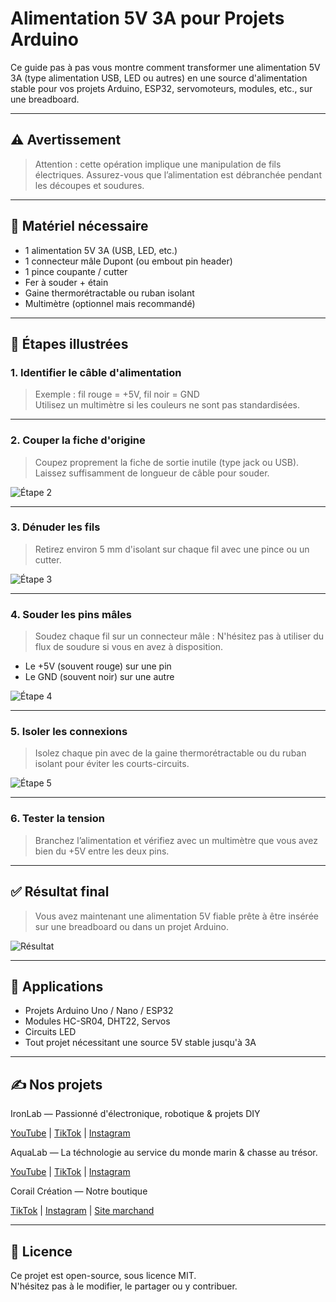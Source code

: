 # Alimentation 5V 3A pour Projets Arduino

Ce guide pas à pas vous montre comment transformer une alimentation 5V 3A (type alimentation USB, LED ou autres) en une source d'alimentation stable pour vos projets Arduino, ESP32, servomoteurs, modules, etc., sur une breadboard.

---

## ⚠️ Avertissement

> Attention : cette opération implique une manipulation de fils électriques. Assurez-vous que l’alimentation est débranchée pendant les découpes et soudures.

---

## 🔧 Matériel nécessaire

- 1 alimentation 5V 3A (USB, LED, etc.)
- 1 connecteur mâle Dupont (ou embout pin header)
- 1 pince coupante / cutter
- Fer à souder + étain
- Gaine thermorétractable ou ruban isolant
- Multimètre (optionnel mais recommandé)

---

## 📸 Étapes illustrées

### 1. Identifier le câble d'alimentation

> Exemple : fil rouge = +5V, fil noir = GND  
> Utilisez un multimètre si les couleurs ne sont pas standardisées.


---

### 2. Couper la fiche d'origine

> Coupez proprement la fiche de sortie inutile (type jack ou USB).  
> Laissez suffisamment de longueur de câble pour souder.

![Étape 2](images/etape2_coupe.png)

---

### 3. Dénuder les fils

> Retirez environ 5 mm d'isolant sur chaque fil avec une pince ou un cutter.

![Étape 3](images/etape3_denudage.png)

---

### 4. Souder les pins mâles

> Soudez chaque fil sur un connecteur mâle :
> N'hésitez pas à utiliser du flux de soudure si vous en avez à disposition.

- Le +5V (souvent rouge) sur une pin
- Le GND (souvent noir) sur une autre

![Étape 4](images/etape4_soudure.png)

---

### 5. Isoler les connexions

> Isolez chaque pin avec de la gaine thermorétractable ou du ruban isolant pour éviter les courts-circuits.

![Étape 5](images/etape5_isolation.png)

---

### 6. Tester la tension

> Branchez l’alimentation et vérifiez avec un multimètre que vous avez bien du +5V entre les deux pins.


---

## ✅ Résultat final

> Vous avez maintenant une alimentation 5V fiable prête à être insérée sur une breadboard ou dans un projet Arduino.

![Résultat](images/final.png)

---

## 🧪 Applications

- Projets Arduino Uno / Nano / ESP32
- Modules HC-SR04, DHT22, Servos
- Circuits LED
- Tout projet nécessitant une source 5V stable jusqu'à 3A

---

## ✍️ Nos projets

IronLab — Passionné d'électronique, robotique & projets DIY  

[YouTube](https://youtube.com/@ironlab_974) | [TikTok](https://www.tiktok.com/@ironlab_974) | [Instagram](https://www.instagram.com/ironlab_974)

AquaLab — La téchnologie au service du monde marin & chasse au trésor.

[YouTube](https://youtube.com/@aqualab_974) | [TikTok](https://www.tiktok.com/@aqualab_974) | [Instagram](https://www.instagram.com/aqualab_974)

Corail Création — Notre boutique

[TikTok](https://www.tiktok.com/@corail.creation) | [Instagram](https://www.instagram.com/corail.creation) | [Site marchand](https://www.corail-creation.re)

---

## 📄 Licence

Ce projet est open-source, sous licence MIT.  
N'hésitez pas à le modifier, le partager ou y contribuer.